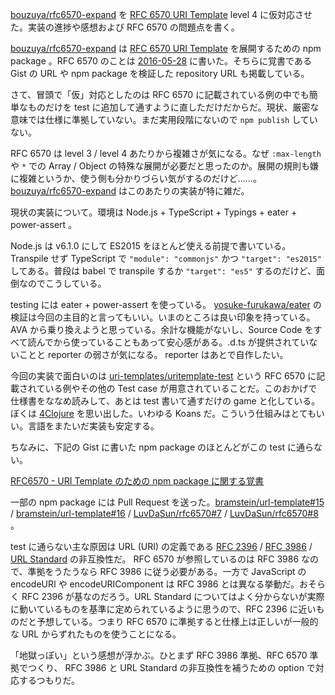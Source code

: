 [bouzuya/rfc6570-expand][] を [RFC 6570 URI Template](https://tools.ietf.org/html/rfc6570) level 4 に仮対応させた。実装の進捗や感想および RFC 6570 の問題点を書く。

[bouzuya/rfc6570-expand][] は [RFC 6570 URI Template](https://tools.ietf.org/html/rfc6570) を展開するための npm package 。RFC 6570 のことは [2016-05-28][] に書いた。そちらに覚書である Gist の URL や npm package を検証した repository URL も掲載している。

さて、冒頭で「仮」対応としたのは RFC 6570 に記載されている例の中でも簡単なものだけを test に追加して通すように直しただけだからだ。現状、厳密な意味では仕様に準拠していない。まだ実用段階にないので `npm publish` していない。

RFC 6570 は level 3 / level 4 あたりから複雑さが気になる。なぜ `:max-length` や `*` での Array / Object の特殊な展開が必要だと思ったのか。展開の規則も嫌に複雑というか、使う側も分かりづらい気がするのだけど……。[bouzuya/rfc6570-expand][] はこのあたりの実装が特に雑だ。

現状の実装について。環境は Node.js + TypeScript + Typings + eater + power-assert 。

Node.js は v6.1.0 にして ES2015 をほとんど使える前提で書いている。Transpile せず TypeScript で `"module": "commonjs"` かつ `"target": "es2015"` してある。普段は babel で transpile するか `"target": "es5"` するのだけど、面倒なのでこうしている。

testing には eater + power-assert を使っている。 [yosuke-furukawa/eater][] の検証は今回の主目的と言ってもいい。いまのところは良い印象を持っている。 AVA から乗り換えようと思っている。余計な機能がないし、Source Code をすべて読んでから使っていることもあって安心感がある。.d.ts が提供されていないことと reporter の弱さが気になる。 reporter はあとで自作したい。

今回の実装で面白いのは [uri-templates/uritemplate-test][] という RFC 6570 に記載されている例やその他の Test case が用意されていることだ。このおかげで仕様書をななめ読みして、あとは test 書いて通すだけの game と化している。ぼくは [4Clojure](http://www.4clojure.com/) を思い出した。いわゆる Koans だ。こういう仕組みはとてもいい。言語をまたいだ実装も安定する。

ちなみに、下記の Gist に書いた npm package のほとんどがこの test に通らない。

[RFC6570 - URI Template のための npm package に関する覚書](https://gist.github.com/bouzuya/b60bc84b6506d68ac75e6fe67f4d14fd)

一部の npm package には Pull Request を送った。[bramstein/url-template#15](https://github.com/bramstein/url-template/pull/15) / [bramstein/url-template#16](https://github.com/bramstein/url-template/pull/16) / [LuvDaSun/rfc6570#7](https://github.com/LuvDaSun/rfc6570/pull/7) / [LuvDaSun/rfc6570#8](https://github.com/LuvDaSun/rfc6570/pull/8) 。

test に通らない主な原因は URL (URI) の定義である [RFC 2396](https://tools.ietf.org/html/rfc2396) / [RFC 3986](https://tools.ietf.org/html/rfc3986) / [URL Standard](https://url.spec.whatwg.org/) の非互換性だ。 RFC 6570 が参照しているのは RFC 3986 なので、準拠をうたうなら RFC 3986 に従う必要がある。一方で JavaScript の encodeURI や encodeURIComponent は RFC 3986 とは異なる挙動だ。おそらく RFC 2396 が基なのだろう。URL Standard についてはよく分からないが実際に動いているものを基準に定められているように思うので、RFC 2396 に近いものだと予想している。つまり RFC 6570 に準拠すると仕様上は正しいが一般的な URL からずれたものを使うことになる。

「地獄っぽい」という感想が浮かぶ。ひとまず RFC 3986 準拠、RFC 6570 準拠でつくり、 RFC 3986 と URL Standard の非互換性を補うための option で対応するつもりだ。

[2016-05-28]: http://blog.bouzuya.net/2016/05/28/
[bouzuya/rfc6570-expand]: https://github.com/bouzuya/rfc6570-expand
[uri-templates/uritemplate-test]: https://github.com/uri-templates/uritemplate-test
[yosuke-furukawa/eater]: https://github.com/yosuke-furukawa/eater
